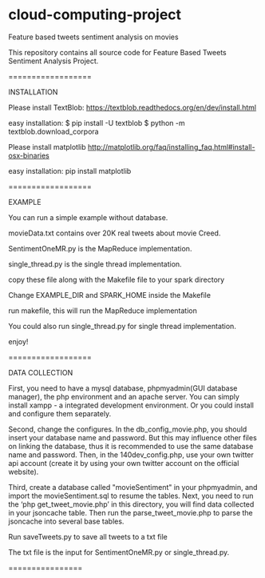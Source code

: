 # cloud-computing-project
Feature based tweets sentiment analysis on movies

This repository contains all source code for Feature Based Tweets Sentiment Analysis Project.

==================

INSTALLATION

Please install TextBlob:
https://textblob.readthedocs.org/en/dev/install.html

easy installation: 
$ pip install -U textblob
$ python -m textblob.download_corpora

Please install matplotlib
http://matplotlib.org/faq/installing_faq.html#install-osx-binaries

easy installation: 
pip install matplotlib

==================

EXAMPLE

You can run a simple example without database.

movieData.txt contains over 20K real tweets about movie Creed.

SentimentOneMR.py is the MapReduce implementation.

single_thread.py is the single thread implementation.

copy these file along with the Makefile file to your spark directory

Change EXAMPLE_DIR and SPARK_HOME inside the Makefile

run makefile, this will run the MapReduce implementation

You could also run single_thread.py for single thread implementation.

enjoy!

==================

DATA COLLECTION

First, you need to have a mysql database, phpmyadmin(GUI database manager), the php environment and an apache server. You can simply install xampp - a integrated development environment. Or you could install and configure them separately. 

Second, change the configures. In the db_config_movie.php, you should insert your database name and password. But this may influence other files on linking the database, thus it is recommended to use the same database name and password. Then, in the 140dev_config.php, use your own twitter api account (create it by using your own twitter account on the official website).

Third, create a database called "movieSentiment" in your phpmyadmin, and import the movieSentiment.sql to resume the tables. Next, you need to run the ‘php get_tweet_movie.php’ in this directory, you will find data collected in your jsoncache table. Then run the parse_tweet_movie.php to parse the jsoncache into several base tables.

Run saveTweets.py to save all tweets to a txt file

The txt file is the input for SentimentOneMR.py or single_thread.py.

================

